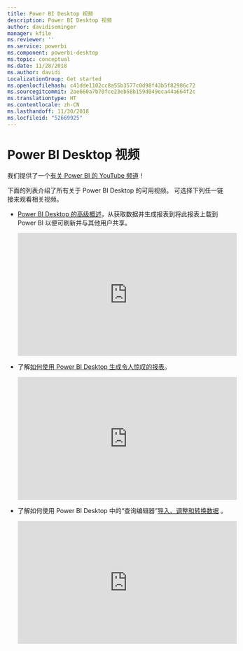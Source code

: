 ```yaml
---
title: Power BI Desktop 视频
description: Power BI Desktop 视频
author: davidiseminger
manager: kfile
ms.reviewer: ''
ms.service: powerbi
ms.component: powerbi-desktop
ms.topic: conceptual
ms.date: 11/28/2018
ms.author: davidi
LocalizationGroup: Get started
ms.openlocfilehash: c41dde1102cc8a55b3577c0d98f43b5f82986c72
ms.sourcegitcommit: 2ae660a7b70fce23eb58b159d049eca44a664f2c
ms.translationtype: HT
ms.contentlocale: zh-CN
ms.lasthandoff: 11/30/2018
ms.locfileid: "52669925"
---
```

# <a name="power-bi-desktop-videos"></a>Power BI Desktop 视频
我们提供了一个[有关 Power BI 的 YouTube 频道](http://www.youtube.com/playlist?list=PL1N57mwBHtN2q1WbU5O29rrn_A0lkVv9p)！

下面的列表介绍了所有关于 Power BI Desktop 的可用视频。 可选择下列任一链接来观看相关视频。

- [Power BI Desktop 的高级概述](https://www.youtube.com/watch?v=Qgam9M8I0xA)，从获取数据并生成报表到将此报表上载到 Power BI 以便可刷新并与其他用户共享。  
  
  <iframe width="500" height="281" src="https://www.youtube.com/embed/Qgam9M8I0xA" frameborder="0" allowfullscreen></iframe> 
  
- 了解[如何使用 Power BI Desktop 生成令人惊叹的报表](https://www.youtube.com/watch?v=ByIUx-HmQbw)。
  
  <iframe width="500" height="281" src="https://www.youtube.com/embed/IMAsitQ2cAc" frameborder="0" allowfullscreen></iframe>  
  
- 了解如何使用 Power BI Desktop 中的“查询编辑器”[导入、调整和转换数据](https://www.youtube.com/watch?v=ByIUx-HmQbw) 。
  
  <iframe width="500" height="281" src="https://www.youtube.com/embed/ByIUx-HmQbw" frameborder="0" allowfullscreen></iframe>

